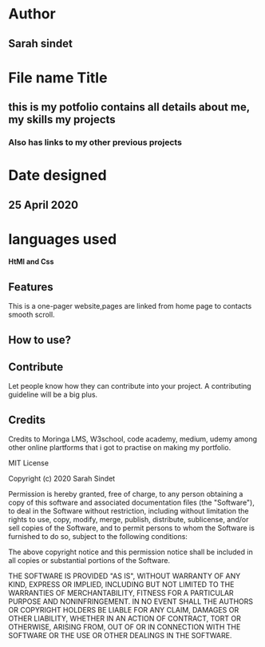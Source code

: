 # Author
## Sarah sindet
# File name Title
## this is my potfolio contains all details about me, my skills my projects
### Also has links to my other previous projects
# Date designed 
## 25 April 2020
# languages used
#### HtMl and Css
## Features
This is a one-pager website,pages are linked from home page to contacts smooth scroll. 



## How to use?


## Contribute
Let people know how they can contribute into your project. A contributing guideline will be a big plus.

## Credits
Credits to Moringa LMS, W3school, code academy, medium, udemy among other online plartforms that i got to practise on making my portfolio. 


MIT License

Copyright (c) 2020 Sarah Sindet

Permission is hereby granted, free of charge, to any person obtaining a copy
of this software and associated documentation files (the "Software"), to deal
in the Software without restriction, including without limitation the rights
to use, copy, modify, merge, publish, distribute, sublicense, and/or sell
copies of the Software, and to permit persons to whom the Software is
furnished to do so, subject to the following conditions:

The above copyright notice and this permission notice shall be included in all
copies or substantial portions of the Software.

THE SOFTWARE IS PROVIDED "AS IS", WITHOUT WARRANTY OF ANY KIND, EXPRESS OR
IMPLIED, INCLUDING BUT NOT LIMITED TO THE WARRANTIES OF MERCHANTABILITY,
FITNESS FOR A PARTICULAR PURPOSE AND NONINFRINGEMENT. IN NO EVENT SHALL THE
AUTHORS OR COPYRIGHT HOLDERS BE LIABLE FOR ANY CLAIM, DAMAGES OR OTHER
LIABILITY, WHETHER IN AN ACTION OF CONTRACT, TORT OR OTHERWISE, ARISING FROM,
OUT OF OR IN CONNECTION WITH THE SOFTWARE OR THE USE OR OTHER DEALINGS IN THE
SOFTWARE.